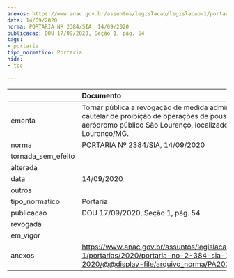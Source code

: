 ```yaml
---
anexos: https://www.anac.gov.br/assuntos/legislacao/legislacao-1/portarias/2020/portaria-no-2-384-sia-14-09-2020/@@display-file/arquivo_norma/PA2020-2384.pdf
data: 14/09/2020
norma: PORTARIA Nº 2384/SIA, 14/09/2020
publicacao: DOU 17/09/2020, Seção 1, pág. 54
tags:
- portaria
tipo_normatico: Portaria
hide: 
- toc 
 
---
```


|                    | Documento                                                                                                                                                         |
|:-------------------|:------------------------------------------------------------------------------------------------------------------------------------------------------------------|
| ementa             | Tornar pública a revogação de medida administrativa cautelar de proibição de operações de pouso no aeródromo público São Lourenço, localizado em São Lourenço/MG. |
| norma              | PORTARIA Nº 2384/SIA, 14/09/2020                                                                                                                                  |
| tornada_sem_efeito |                                                                                                                                                                   |
| alterada           |                                                                                                                                                                   |
| data               | 14/09/2020                                                                                                                                                        |
| outros             |                                                                                                                                                                   |
| tipo_normatico     | Portaria                                                                                                                                                          |
| publicacao         | DOU 17/09/2020, Seção 1, pág. 54                                                                                                                                  |
| revogada           |                                                                                                                                                                   |
| em_vigor           |                                                                                                                                                                   |
| anexos             | https://www.anac.gov.br/assuntos/legislacao/legislacao-1/portarias/2020/portaria-no-2-384-sia-14-09-2020/@@display-file/arquivo_norma/PA2020-2384.pdf             |